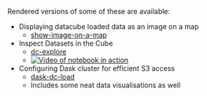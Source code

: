 Rendered versions of some of these are available:


- Displaying datacube loaded data as an image on a map
  - [show-image-on-a-map](https://nbviewer.jupyter.org/urls/s3-ap-southeast-2.amazonaws.com/ga-aws-dea-dev-users/kk/show-image-on-a-map.ipynb)
- Inspect Datasets in the Cube
  - [dc-explore](https://nbviewer.jupyter.org/urls/ga-aws-dea-dev-users.s3.amazonaws.com/kk/dc-explore.ipynb)
  - [![Video of notebook in action](https://ga-aws-dea-dev-users.s3.amazonaws.com/kk/dc-explore-demo.gif)](https://ga-aws-dea-dev-users.s3.amazonaws.com/kk/dc-explore-demo.mp4)
- Configuring Dask cluster for efficient S3 access
  - [dask-dc-load](https://nbviewer.jupyter.org/urls/s3-ap-southeast-2.amazonaws.com/ga-aws-dea-dev-users/kk/dask-dc-load.ipynb)
  - Includes some neat data visualisations as well
  

